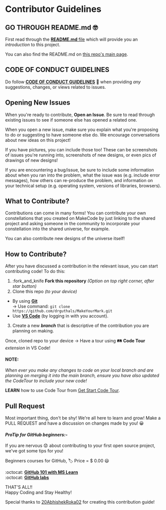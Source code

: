 # Contributor Guidelines

## GO THROUGH README.md :nerd_face: 

First read through the [**README.md** file](README.md) which will provide you an *introduction* to this project.  

You can also find the README.md on [this repo's main page](https://github.com/drguthals/MakeYourMark).

## CODE OF CONDUCT GUIDELINES

Do follow [**CODE OF CONDUCT GUIDELINES**](CODE_OF_CONDUCT.md) :monocle_face: when providing *any* suggestions, changes, or views related to issues. 

## Opening New Issues

When you're ready to contribute, **Open an Issue**. Be sure to read through existing issues to see if someone else has opened a related one.

When you open a new issue, make sure you explain what you're proposing to do or suggesting to have someone else do. We encourage conversations about new ideas on this project! 

If you have pictures, you can include those too! These can be screenshots of issues you're running into, screenshots of new designs, or even pics of drawings of new designs!

If you are encountering a bug/issue, be sure to include some information about when you ran into the problem, what the issue was (e.g. include error messages), how others can re-produce the problem, and information on your technical setup (e.g. operating system, versions of libraries, browsers). 

## What to Contribute?

Contributions can come in many forms! You can contribute your own constellations that you created on MakeCode by just linking to the shared project and asking someone in the community to incorporate your constellation into the shared universe, for example. 

You can also contribute new designs of the universe itself!

## How to Contribute?

After you have discussed a contribution in the relevant issue, you can start contributing code! To do this:
1. :fork_and_knife **Fork this repository** *(Option on top right corner, after star button)* 
2. Clone this repo *(to your device)*   
  - By using [**Git**](https://git-scm.com/)   
  -> Use command: `git clone https://github.com/drguthals/MakeYourMark.git`  
  - Use [**VS Code**](https://code.visualstudio.com/) (by logging in with you account).
3. Create a new ***branch*** that is descriptive of the contribution you are planning on making.
 
 Once, cloned repo to your device -> Have a tour using :railway_track: **Code Tour** *extension* in VS Code!

#### NOTE:
*When ever you make any changes to code on your local branch and are planning on merging it into the main branch, ensure you have also updated the CodeTour to include your new code!*
 
 **LEARN** how to use Code Tour from [Get Start Code Tour](https://github.com/microsoft/codetour#getting-started).
  
 ## Pull Request

 Most important thing, don't be shy! We're all here to learn and grow! Make a PULL REQUEST and have a discussion on changes made by you! :grinning:
  
 #### ***ProTip** for GitHub beginners:-*
  
If you are nervous :worried: about contributing to your first open source project, we've got some tips for you! 
  
Beginners courses for GitHub, :label: Price = $ 0.00 :smiley:  
  
:octocat: [**GitHub 101 with MS Learn**](https://docs.microsoft.comlearn/modules/introduction-to-github/2-what-is-github)  
:octocat: [**GitHub labs**](https://lab.github.com/githubtraining/introduction-to-github)

THAT'S ALL!!  
Happy Coding and Stay Healthy!

Special thanks to [20AbhishekRoka02](https://github.com/20AbhishekRoka02) for creating this contribution guide!
